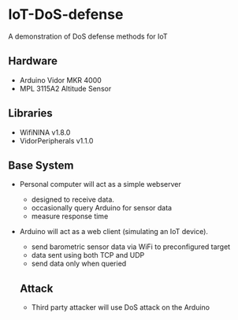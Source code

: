# IoT-DoS-defense
A demonstration of DoS defense methods for IoT

## Hardware
- Arduino Vidor MKR 4000
- MPL 3115A2 Altitude Sensor

## Libraries
- WifiNINA v1.8.0
- VidorPeripherals v1.1.0

## Base System
- Personal computer will act as a simple webserver
  - designed to receive data.
  - occasionally query Arduino for sensor data
  - measure response time
- Arduino will act as a web client (simulating an IoT device).
  - send barometric sensor data via WiFi to preconfigured target
  - data sent using both TCP and UDP
  - send data only when queried

  ## Attack
  - Third party attacker will use DoS attack on the Arduino